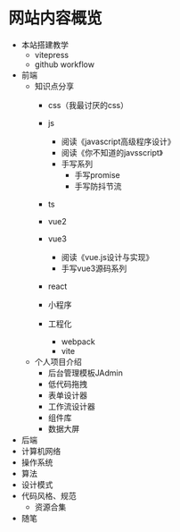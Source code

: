 

# 网站内容概览
- 本站搭建教学
  - vitepress
  - github workflow
- 前端
  - 知识点分享
    - css（我最讨厌的css）
    - js
      - 阅读《javascript高级程序设计》
      - 阅读《你不知道的javsscript》
      - 手写系列
        - 手写promise
        - 手写防抖节流
    - ts
    
    - vue2
    - vue3
      - 阅读《vue.js设计与实现》
      - 手写vue3源码系列
    - react
    - 小程序
    - 工程化
      - webpack
      - vite
  - 个人项目介绍
    - 后台管理模板JAdmin
    - 低代码拖拽
    - 表单设计器
    - 工作流设计器
    - 组件库
    - 数据大屏
- 后端
- 计算机网络
- 操作系统
- 算法
- 设计模式
- 代码风格、规范
  - 资源合集
- 随笔